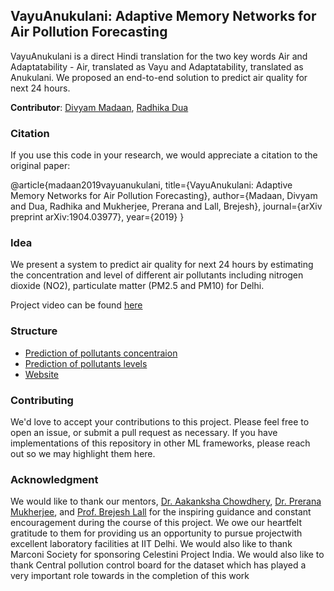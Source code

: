 ## VayuAnukulani: Adaptive Memory Networks for Air Pollution Forecasting


VayuAnukulani is  a  direct  Hindi  translation  for  the  two  key  words  Air  and
Adaptatability - Air,  translated  as  Vayu  and  Adaptatability,  translated  as
Anukulani. We proposed an end-to-end  solution to predict air quality for next 24 hours.

**Contributor**: [Divyam Madaan](https://divyam3897.github.io/), [Radhika Dua](https://radhikadua123.github.io/)

### Citation
If you use this code in your research, we would appreciate a citation to the original paper:

@article{madaan2019vayuanukulani,
  title={VayuAnukulani: Adaptive Memory Networks for Air Pollution Forecasting},
  author={Madaan, Divyam and Dua, Radhika and Mukherjee, Prerana and Lall, Brejesh},
  journal={arXiv preprint arXiv:1904.03977},
  year={2019}
}

### Idea
We  present a system to  predict  air  quality for  next  24  hours  by  estimating  the  concentration  and  level
of  different  air  pollutants  including  nitrogen  dioxide  (NO2), particulate  matter  (PM2.5 and PM10)  for  Delhi.  

Project video can be found [here](http://bit.ly/pollution_video)

### Structure
 - [Prediction of pollutants concentraion](https://github.com/divyam3897/VayuAnukulani/tree/master/deployment_classifier)
 - [Prediction of pollutants levels](https://github.com/divyam3897/VayuAnukulani/tree/master/deployment_classifier)
 - [Website](https://github.com/divyam3897/VayuAnukulani/tree/master/website)

### Contributing
  We'd love to accept your contributions to this project. Please feel free to open an issue, or submit a pull request as necessary. If you have implementations of this repository in other ML frameworks, please reach out so we may highlight them here.
  
### Acknowledgment
We would like to thank our mentors, [Dr. Aakanksha Chowdhery](http://www.achowdhery.com/), [Dr. Prerana Mukherjee](https://mprerana.github.io/DrPreranaMukherjee/), 
and [Prof. Brejesh Lall](web.iitd.ac.in/~brejesh/) for the inspiring guidance and constant encouragement during the course of this project. 
We owe our heartfelt gratitude to them for providing us an opportunity to pursue projectwith excellent laboratory facilities at IIT Delhi. We would also like to
thank Marconi Society for sponsoring Celestini Project India. We  would  also  like  to  thank Central  pollution  control  board  for  the  dataset  which  has
played  a  very  important  role  towards  in  the  completion  of this work

